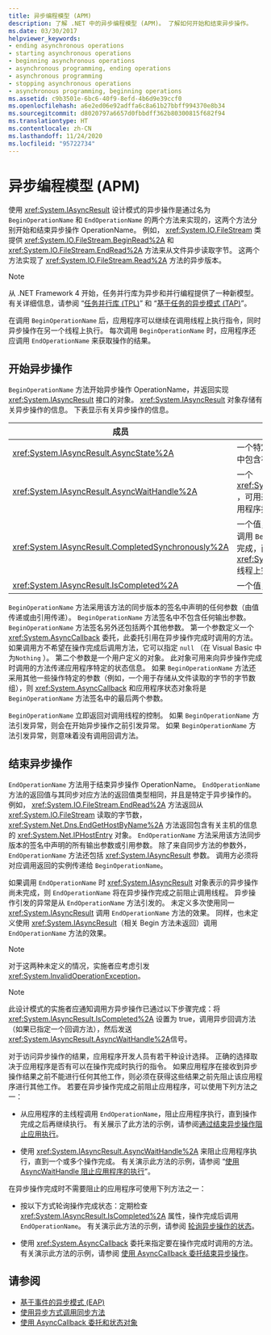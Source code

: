 ```yaml
---
title: 异步编程模型 (APM)
description: 了解 .NET 中的异步编程模型 (APM)。 了解如何开始和结束异步操作。
ms.date: 03/30/2017
helpviewer_keywords:
- ending asynchronous operations
- starting asynchronous operations
- beginning asynchronous operations
- asynchronous programming, ending operations
- asynchronous programming
- stopping asynchronous operations
- asynchronous programming, beginning operations
ms.assetid: c9b3501e-6bc6-40f9-8efd-4b6d9e39ccf0
ms.openlocfilehash: a6e2ed06e92adffa6c8a61b27bbff994370e8b34
ms.sourcegitcommit: d8020797a6657d0fbbdff362b80300815f682f94
ms.translationtype: HT
ms.contentlocale: zh-CN
ms.lasthandoff: 11/24/2020
ms.locfileid: "95722734"
---
```

# <a name="asynchronous-programming-model-apm"></a>异步编程模型 (APM)

使用 <xref:System.IAsyncResult> 设计模式的异步操作是通过名为 `BeginOperationName` 和 `EndOperationName` 的两个方法来实现的，这两个方法分别开始和结束异步操作 OperationName。 例如， <xref:System.IO.FileStream> 类提供 <xref:System.IO.FileStream.BeginRead%2A> 和 <xref:System.IO.FileStream.EndRead%2A> 方法来从文件异步读取字节。 这两个方法实现了 <xref:System.IO.FileStream.Read%2A> 方法的异步版本。  
  
> [!NOTE]
> 从 .NET Framework 4 开始，任务并行库为异步和并行编程提供了一种新模型。 有关详细信息，请参阅 “[任务并行库 (TPL)](../parallel-programming/task-parallel-library-tpl.md)” 和 “[基于任务的异步模式 (TAP)](task-based-asynchronous-pattern-tap.md)”。  
  
 在调用 `BeginOperationName` 后，应用程序可以继续在调用线程上执行指令，同时异步操作在另一个线程上执行。 每次调用 `BeginOperationName` 时，应用程序还应调用 `EndOperationName` 来获取操作的结果。  
  
## <a name="beginning-an-asynchronous-operation"></a>开始异步操作  

 `BeginOperationName` 方法开始异步操作 OperationName，并返回实现 <xref:System.IAsyncResult> 接口的对象。 <xref:System.IAsyncResult> 对象存储有关异步操作的信息。 下表显示有关异步操作的信息。  
  
|成员|描述|  
|------------|-----------------|  
|<xref:System.IAsyncResult.AsyncState%2A>|一个特定于应用程序的可选对象，其中包含有关异步操作的信息。|  
|<xref:System.IAsyncResult.AsyncWaitHandle%2A>|一个 <xref:System.Threading.WaitHandle> ，可用来在异步操作完成之前阻止应用程序执行。|  
|<xref:System.IAsyncResult.CompletedSynchronously%2A>|一个值，指示异步操作是否是在用于调用 `BeginOperationName` 的线程上完成，而不是在单独的 <xref:System.Threading.ThreadPool> 线程上完成。|  
|<xref:System.IAsyncResult.IsCompleted%2A>|一个值，指示异步操作是否已完成。|  
  
 `BeginOperationName` 方法采用该方法的同步版本的签名中声明的任何参数（由值传递或由引用传递）。 `BeginOperationName` 方法签名中不包含任何输出参数。 `BeginOperationName` 方法签名另外还包括两个其他参数。 第一个参数定义一个 <xref:System.AsyncCallback> 委托，此委托引用在异步操作完成时调用的方法。 如果调用方不希望在操作完成后调用方法，它可以指定 `null` （在 Visual Basic 中为`Nothing` ）。 第二个参数是一个用户定义的对象。 此对象可用来向异步操作完成时调用的方法传递应用程序特定的状态信息。 如果 `BeginOperationName` 方法还采用其他一些操作特定的参数（例如，一个用于存储从文件读取的字节的字节数组），则 <xref:System.AsyncCallback> 和应用程序状态对象将是 `BeginOperationName` 方法签名中的最后两个参数。  
  
 `BeginOperationName` 立即返回对调用线程的控制。 如果 `BeginOperationName` 方法引发异常，则会在开始异步操作之前引发异常。 如果 `BeginOperationName` 方法引发异常，则意味着没有调用回调方法。  
  
## <a name="ending-an-asynchronous-operation"></a>结束异步操作  

 `EndOperationName` 方法用于结束异步操作 OperationName。 `EndOperationName` 方法的返回值与其同步对应方法的返回值类型相同，并且是特定于异步操作的。 例如， <xref:System.IO.FileStream.EndRead%2A> 方法返回从 <xref:System.IO.FileStream> 读取的字节数， <xref:System.Net.Dns.EndGetHostByName%2A> 方法返回包含有关主机的信息的 <xref:System.Net.IPHostEntry> 对象。 `EndOperationName` 方法采用该方法同步版本的签名中声明的所有输出参数或引用参数。 除了来自同步方法的参数外，`EndOperationName` 方法还包括 <xref:System.IAsyncResult> 参数。 调用方必须将对应调用返回的实例传递给 `BeginOperationName`。  
  
 如果调用 `EndOperationName` 时 <xref:System.IAsyncResult> 对象表示的异步操作尚未完成，则 `EndOperationName` 将在异步操作完成之前阻止调用线程。 异步操作引发的异常是从 `EndOperationName` 方法引发的。 未定义多次使用同一 <xref:System.IAsyncResult> 调用 `EndOperationName` 方法的效果。 同样，也未定义使用 <xref:System.IAsyncResult>（相关 Begin 方法未返回）调用 `EndOperationName` 方法的效果。  
  
> [!NOTE]
> 对于这两种未定义的情况，实施者应考虑引发 <xref:System.InvalidOperationException>。  
  
> [!NOTE]
> 此设计模式的实施者应通知调用方异步操作已通过以下步骤完成：将 <xref:System.IAsyncResult.IsCompleted%2A> 设置为 true，调用异步回调方法（如果已指定一个回调方法），然后发送 <xref:System.IAsyncResult.AsyncWaitHandle%2A>信号。  
  
 对于访问异步操作的结果，应用程序开发人员有若干种设计选择。 正确的选择取决于应用程序是否有可以在操作完成时执行的指令。 如果应用程序在接收到异步操作结果之前不能进行任何其他工作，则必须在获得这些结果之前先阻止该应用程序进行其他工作。 若要在异步操作完成之前阻止应用程序，可以使用下列方法之一：  
  
- 从应用程序的主线程调用 `EndOperationName`，阻止应用程序执行，直到操作完成之后再继续执行。 有关展示了此方法的示例，请参阅[通过结束异步操作阻止应用执行](blocking-application-execution-by-ending-an-async-operation.md)。  
  
- 使用 <xref:System.IAsyncResult.AsyncWaitHandle%2A> 来阻止应用程序执行，直到一个或多个操作完成。 有关演示此方法的示例，请参阅 “[使用 AsyncWaitHandle 阻止应用程序的执行](blocking-application-execution-using-an-asyncwaithandle.md)”。  
  
 在异步操作完成时不需要阻止的应用程序可使用下列方法之一：  
  
- 按以下方式轮询操作完成状态：定期检查 <xref:System.IAsyncResult.IsCompleted%2A> 属性，操作完成后调用 `EndOperationName`。 有关演示此方法的示例，请参阅 [轮询异步操作的状态](polling-for-the-status-of-an-asynchronous-operation.md)。  
  
- 使用 <xref:System.AsyncCallback> 委托来指定要在操作完成时调用的方法。 有关演示此方法的示例，请参阅 [使用 AsyncCallback 委托结束异步操作](using-an-asynccallback-delegate-to-end-an-asynchronous-operation.md)。  
  
## <a name="see-also"></a>请参阅

- [基于事件的异步模式 (EAP)](event-based-asynchronous-pattern-eap.md)
- [使用异步方式调用同步方法](calling-synchronous-methods-asynchronously.md)
- [使用 AsyncCallback 委托和状态对象](using-an-asynccallback-delegate-and-state-object.md)
